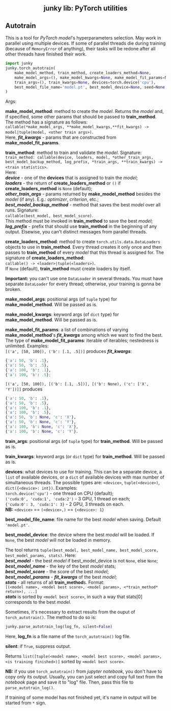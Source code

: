 <h2 align="center">junky lib: PyTorch utilities</h2>

## Autotrain

This is a tool for *PyTorch* *model*'s hyperparameters selection. May work in
parallel using multiple devices. If some of parallel threads die during
training (because of `MemoryError` of anything), their tasks will be redone
after all other threads have finished their work.

```python
import junky
junky.torch_autotrain(
    make_model_method, train_method, create_loaders_method=None,
    make_model_args=(), make_model_kwargs=None, make_model_fit_params=None,
    train_args=(), train_kwargs=None, devices=torch.device('cpu'),
    best_model_file_name='model.pt', best_model_device=None, seed=None
)
```
Args:

**make_model_method**: method to create the *model*. Returns the *model* and,
if specified, some other params that should be passed to **train_method**. The method
has a signature as follows:<br/>
`callable(*make_model_args, **make_model_kwargs,**fit_kwargs) ->
model|tuple(model, <other train args>)`.<br/>
Here, ***fit_kwargs*** - params that are constructed from
**make_model_fit_params**.

**train_method**: method to train and validate the *model*. Signature:<br/>
`train_method: callable(device, loaders, model, *other_train_args,
best_model_backup_method, log_prefix, *train_args, **train_kwargs) ->
<train statistics>`.<br/>
Here:<br/>
***device*** - one of the **devices** that is assigned to train the *model*;<br/>
***loaders*** - the return of **create_loaders_method** or `()` if
**create_loaders_method** is `None` (default);<br/>
***other_train_args*** - params returned by **make_model_method** besides the
*model* (if any). E.g.: *optimizer*, *criterion*, etc.;<br/>
***best_model_backup_method*** - method that saves the best *model* over
all runs. Signature:<br/>
`callable(best_model, best_model_score)`.<br/>
This method must be invoked in **train_method** to save the best *model*;<br/>
***log_prefix*** - prefix that should use **train_method** in the beginning of
any output. Elsewise, you can't distinct messages from parallel threads.

**create_loaders_method**: method to create `torch.utils.data.DataLoaders`
objects to use in **train_method**. Every thread creates it only once and then
passes to **train_method** of every *model* that this thread is assigned for.
The signature of **create_loaders_method**:<br/>
`callable() -> <loader>|tuple(<loaders>)`.<br/>
If `None` (default), **train_method** must create loaders by itself.

**Important:** you can't use one `DataLoader` in several threads. You must
have separate `DataLoader` for every thread; otherwise, your training is gonna
be broken.

**make_model_args**: positional args (of `tuple` type) for
**make_model_method**. Will be passed as is.

**make_model_kwargs**: keyword args (of `dict` type) for
**make_model_method**. Will be passed as is.

**make_model_fit_params**: a list of combinations of varying
**make_model_method**'s ***fit_kwargs*** among which we want to find the best.
The type of **make_model_fit_params**: iterable of iterables; nestedness is
unlimited. Examples:<br/>
`[('a', [50, 100]), ('b': [.1, .5])]` produces ***fit_kwargs***:
```python
{'a': 50, 'b': .1},
{'a': 50, 'b': .5},
{'a': 100, 'b': .1},
{'a': 100, 'b': .5};
```
`[('a', [50, 100]), [('b': [.1, .5])], [('b': None), ('c': ['X', 'Y'])]]`
produces
```python
{'a': 50, 'b': .1},
{'a': 50, 'b': .5},
{'a': 100, 'b': .1},
{'a': 100, 'b': .5},
{'a': 50, 'b': None, 'c': 'X'},
{'a': 50, 'b': None, 'c': 'Y'},
{'a': 100, 'b': None, 'c': 'X'},
{'a': 100, 'b': None, 'c': 'Y'}.
```

**train_args**: positional args (of `tuple` type) for **train_method**. Will
be passed as is.

**train_kwargs**: keyword args (or `dict` type) for **train_method**. Will be
passed as is.

**devices**: what devices to use for training. This can be a separate device, a
`list` of available devices, or a `dict` of available devices with max number
of simultaneous threads. The possible types are: `<device>`,
`tuple(<device>)`, `dict({<device>: int})`. Examples:<br/>
`torch.device('cpu')` - one thread on CPU (default);<br/>
`('cuda:0', 'cuda:1', 'cuda:2')` - 3 GPU, 1 thread on each;<br/>
`{'cuda:0': 3, 'cuda:1': 3}` - 2 GPU, 3 threads on each.<br/>
**NB:** `<device>` == `(<device>,)` == `{<device>: 1}`

**best_model_file_name**: file name for the best *model* when saving.
Default `'model.pt'`.

**best_model_device**: the device where the best *model* will be loaded. 
If `None`, the best *model* will not be loaded in memory.

The tool returns `tuple(best_model, best_model_name, best_model_score,
best_model_params, stats)`. Here:<br/>
***best_model*** - the best *model* if best_model_device is not `None`, else
`None`;<br/>
***best_model_name*** - the key of the best *model* stats;<br/>
***best_model_score*** - the score of the best *model*;<br/>
***best_model_params*** - ***fit_kwargs*** of the best *model*;<br/>
***stats*** - all returns of all **train_method**s. Format:<br/>
`[(<model name>, <model best score>, <model params>, <*train_method* return>),
...]`<br/>
***stats*** is sorted by `<model best score>`, in such a way that stats[0]
corresponds to the best *model*.

Sometimes, it's necessary to extract results from the ouput of
`torch_autotrain()`. The method to do so is:
```python
junky.parse_autotrain_log(log_fn, silent=False)
```
Here, **log_fn** is a file name of the `torch_autotrain()` log file.

**silent**: if `True`, suppress output.

Returns `list([tuple(<model name>, <model best score>, <model params>,
<is training finished>)]` sorted by `<model best score>`.

**NB:** if you use `torch_autotrain()` from *jupyter notebook*, you don't have
to copy only its output. Usually, you can just select and copy full text from
the *notebook* page and save it to "log" file. Then, pass this file to
`parse_autotrain_log()`.

If training of some model has not finished yet, it's name in output will be
started from `*` sign.
